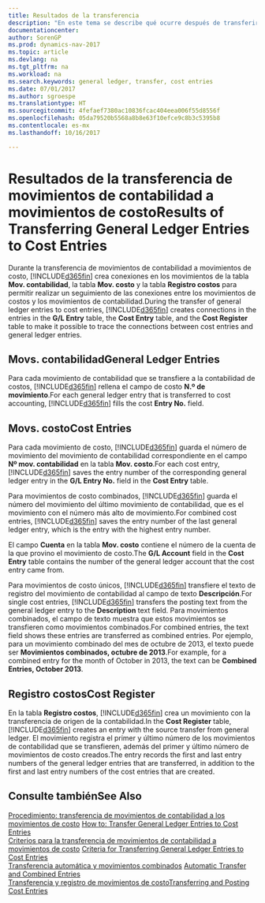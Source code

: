 ```yaml
---
title: Resultados de la transferencia
description: "En este tema se describe qué ocurre después de transferir movimientos de contabilidad a los movimientos de costo."
documentationcenter: 
author: SorenGP
ms.prod: dynamics-nav-2017
ms.topic: article
ms.devlang: na
ms.tgt_pltfrm: na
ms.workload: na
ms.search.keywords: general ledger, transfer, cost entries
ms.date: 07/01/2017
ms.author: sgroespe
ms.translationtype: HT
ms.sourcegitcommit: 4fefaef7380ac10836fcac404eea006f55d8556f
ms.openlocfilehash: 05da79520b5568a8b8e63f10efce9c8b3c5395b8
ms.contentlocale: es-mx
ms.lasthandoff: 10/16/2017

---
```

# <a name="results-of-transferring-general-ledger-entries-to-cost-entries"></a><span data-ttu-id="17ffa-103">Resultados de la transferencia de movimientos de contabilidad a movimientos de costo</span><span class="sxs-lookup"><span data-stu-id="17ffa-103">Results of Transferring General Ledger Entries to Cost Entries</span></span>
<span data-ttu-id="17ffa-104">Durante la transferencia de movimientos de contabilidad a movimientos de costo, [!INCLUDE[d365fin](includes/d365fin_md.md)]  crea conexiones en los movimientos de la tabla **Mov. contabilidad**, la tabla **Mov. costo** y la tabla  **Registro costos** para permitir realizar un seguimiento de las conexiones entre los movimientos de costos y los movimientos de contabilidad.</span><span class="sxs-lookup"><span data-stu-id="17ffa-104">During the transfer of general ledger entries to cost entries, [!INCLUDE[d365fin](includes/d365fin_md.md)] creates connections in the entries in the **G/L Entry** table, the **Cost Entry** table, and the **Cost Register** table to make it possible to trace the connections between cost entries and general ledger entries.</span></span>  

## <a name="general-ledger-entries"></a><span data-ttu-id="17ffa-105">Movs. contabilidad</span><span class="sxs-lookup"><span data-stu-id="17ffa-105">General Ledger Entries</span></span>  
<span data-ttu-id="17ffa-106">Para cada movimiento de contabilidad que se transfiere a la contabilidad de costos, [!INCLUDE[d365fin](includes/d365fin_md.md)] rellena el campo de costo **N.º de movimiento**.</span><span class="sxs-lookup"><span data-stu-id="17ffa-106">For each general ledger entry that is transferred to cost accounting, [!INCLUDE[d365fin](includes/d365fin_md.md)] fills the cost **Entry No.** field.</span></span>  

## <a name="cost-entries"></a><span data-ttu-id="17ffa-107">Movs. costo</span><span class="sxs-lookup"><span data-stu-id="17ffa-107">Cost Entries</span></span>  
<span data-ttu-id="17ffa-108">Para cada movimiento de costo, [!INCLUDE[d365fin](includes/d365fin_md.md)] guarda el número de movimiento del movimiento de contabilidad correspondiente en el campo **Nº mov. contabilidad** en la tabla **Mov. costo**.</span><span class="sxs-lookup"><span data-stu-id="17ffa-108">For each cost entry, [!INCLUDE[d365fin](includes/d365fin_md.md)] saves the entry number of the corresponding general ledger entry in the **G/L Entry No.** field in the **Cost Entry** table.</span></span>  

<span data-ttu-id="17ffa-109">Para movimientos de costo combinados, [!INCLUDE[d365fin](includes/d365fin_md.md)] guarda el número del movimiento del último movimiento de contabilidad, que es el movimiento con el número más alto de movimiento.</span><span class="sxs-lookup"><span data-stu-id="17ffa-109">For combined cost entries, [!INCLUDE[d365fin](includes/d365fin_md.md)] saves the entry number of the last general ledger entry, which is the entry with the highest entry number.</span></span>  

<span data-ttu-id="17ffa-110">El campo **Cuenta** en la tabla **Mov. costo** contiene el número de la cuenta de la que provino el movimiento de costo.</span><span class="sxs-lookup"><span data-stu-id="17ffa-110">The **G/L Account** field in the **Cost Entry** table contains the number of the general ledger account that the cost entry came from.</span></span>  

<span data-ttu-id="17ffa-111">Para movimientos de costo únicos, [!INCLUDE[d365fin](includes/d365fin_md.md)] transfiere el texto de registro del movimiento de contabilidad al campo de texto **Descripción**.</span><span class="sxs-lookup"><span data-stu-id="17ffa-111">For single cost entries, [!INCLUDE[d365fin](includes/d365fin_md.md)] transfers the posting text from the general ledger entry to the **Description** text field.</span></span> <span data-ttu-id="17ffa-112">Para movimientos combinados, el campo de texto muestra que estos movimientos se transfieren como movimientos combinados.</span><span class="sxs-lookup"><span data-stu-id="17ffa-112">For combined entries, the text field shows these entries are transferred as combined entries.</span></span> <span data-ttu-id="17ffa-113">Por ejemplo, para un movimiento combinado del mes de octubre de 2013, el texto puede ser **Movimientos combinados, octubre de 2013**.</span><span class="sxs-lookup"><span data-stu-id="17ffa-113">For example, for a combined entry for the month of October in 2013, the text can be **Combined Entries, October 2013**.</span></span>  

## <a name="cost-register"></a><span data-ttu-id="17ffa-114">Registro costos</span><span class="sxs-lookup"><span data-stu-id="17ffa-114">Cost Register</span></span>  
<span data-ttu-id="17ffa-115">En la tabla **Registro costos**, [!INCLUDE[d365fin](includes/d365fin_md.md)] crea un movimiento con la transferencia de origen de la contabilidad.</span><span class="sxs-lookup"><span data-stu-id="17ffa-115">In the **Cost Register** table, [!INCLUDE[d365fin](includes/d365fin_md.md)] creates an entry with the source transfer from general ledger.</span></span> <span data-ttu-id="17ffa-116">El movimiento registra el primer y último número de los movimientos de contabilidad que se transfieren, además del primer y último número de movimientos de costo creados.</span><span class="sxs-lookup"><span data-stu-id="17ffa-116">The entry records the first and last entry numbers of the general ledger entries that are transferred, in addition to the first and last entry numbers of the cost entries that are created.</span></span>  

## <a name="see-also"></a><span data-ttu-id="17ffa-117">Consulte también</span><span class="sxs-lookup"><span data-stu-id="17ffa-117">See Also</span></span>  
<span data-ttu-id="17ffa-118">[Procedimiento: transferencia de movimientos de contabilidad a los movimientos de costo](finance-how-to-transfer-general-ledger-entries-to-cost-entries.md) </span><span class="sxs-lookup"><span data-stu-id="17ffa-118">[How to: Transfer General Ledger Entries to Cost Entries](finance-how-to-transfer-general-ledger-entries-to-cost-entries.md) </span></span>  
<span data-ttu-id="17ffa-119">[Criterios para la transferencia de movimientos de contabilidad a movimientos de costo](finance-criteria-for-transferring-general-ledger-entries-to-cost-entries.md) </span><span class="sxs-lookup"><span data-stu-id="17ffa-119">[Criteria for Transferring General Ledger Entries to Cost Entries](finance-criteria-for-transferring-general-ledger-entries-to-cost-entries.md) </span></span>  
<span data-ttu-id="17ffa-120">[Transferencia automática y movimientos combinados](finance-automatic-transfer-combined-entries.md) </span><span class="sxs-lookup"><span data-stu-id="17ffa-120">[Automatic Transfer and Combined Entries](finance-automatic-transfer-combined-entries.md) </span></span>  
[<span data-ttu-id="17ffa-121">Transferencia y registro de movimientos de costo</span><span class="sxs-lookup"><span data-stu-id="17ffa-121">Transferring and Posting Cost Entries</span></span>](finance-transfer-and-post-cost-entries.md)  


